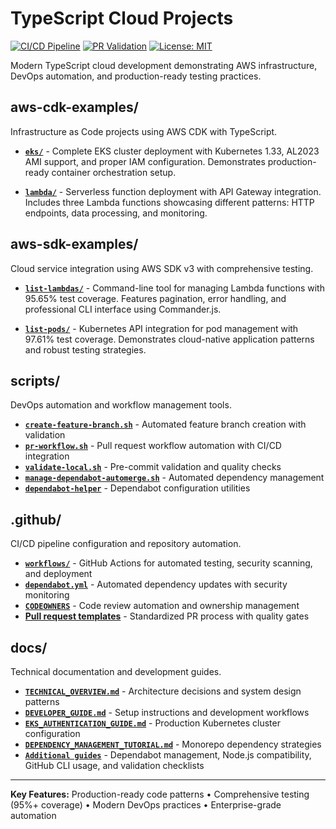 # TypeScript Cloud Projects

[![CI/CD Pipeline](https://github.com/davidxjohnson/CloudProjects/actions/workflows/ci.yml/badge.svg)](https://github.com/davidxjohnson/CloudProjects/actions/workflows/ci.yml)
[![PR Validation](https://github.com/davidxjohnson/CloudProjects/actions/workflows/pr-validation.yml/badge.svg)](https://github.com/davidxjohnson/CloudProjects/actions/workflows/pr-validation.yml)
[![License: MIT](https://img.shields.io/badge/License-MIT-yellow.svg)](https://opensource.org/licenses/MIT)

Modern TypeScript cloud development demonstrating AWS infrastructure, DevOps automation, and production-ready testing practices.

## **aws-cdk-examples/**

Infrastructure as Code projects using AWS CDK with TypeScript.

- **[`eks/`](aws-cdk-examples/eks)** - Complete EKS cluster deployment with Kubernetes 1.33, AL2023 AMI support, and proper IAM configuration. Demonstrates production-ready container orchestration setup.

- **[`lambda/`](aws-cdk-examples/lambda)** - Serverless function deployment with API Gateway integration. Includes three Lambda functions showcasing different patterns: HTTP endpoints, data processing, and monitoring.

## **aws-sdk-examples/**

Cloud service integration using AWS SDK v3 with comprehensive testing.

- **[`list-lambdas/`](aws-sdk-examples/list-lambdas)** - Command-line tool for managing Lambda functions with 95.65% test coverage. Features pagination, error handling, and professional CLI interface using Commander.js.

- **[`list-pods/`](aws-sdk-examples/list-pods)** - Kubernetes API integration for pod management with 97.61% test coverage. Demonstrates cloud-native application patterns and robust testing strategies.

## **scripts/**

DevOps automation and workflow management tools.

- **[`create-feature-branch.sh`](scripts/create-feature-branch.sh)** - Automated feature branch creation with validation
- **[`pr-workflow.sh`](scripts/pr-workflow.sh)** - Pull request workflow automation with CI/CD integration  
- **[`validate-local.sh`](scripts/validate-local.sh)** - Pre-commit validation and quality checks
- **[`manage-dependabot-automerge.sh`](scripts/manage-dependabot-automerge.sh)** - Automated dependency management
- **[`dependabot-helper`](scripts/dependabot-helper)** - Dependabot configuration utilities

## **.github/**

CI/CD pipeline configuration and repository automation.

- **[`workflows/`](.github/workflows)** - GitHub Actions for automated testing, security scanning, and deployment
- **[`dependabot.yml`](.github/dependabot.yml)** - Automated dependency updates with security monitoring
- **[`CODEOWNERS`](.github/CODEOWNERS)** - Code review automation and ownership management
- **[Pull request templates](.github/PULL_REQUEST_TEMPLATE)** - Standardized PR process with quality gates

## **docs/**

Technical documentation and development guides.

- **[`TECHNICAL_OVERVIEW.md`](docs/TECHNICAL_OVERVIEW.md)** - Architecture decisions and system design patterns
- **[`DEVELOPER_GUIDE.md`](docs/DEVELOPER_GUIDE.md)** - Setup instructions and development workflows  
- **[`EKS_AUTHENTICATION_GUIDE.md`](docs/EKS_AUTHENTICATION_GUIDE.md)** - Production Kubernetes cluster configuration
- **[`DEPENDENCY_MANAGEMENT_TUTORIAL.md`](docs/DEPENDENCY_MANAGEMENT_TUTORIAL.md)** - Monorepo dependency strategies
- **[`Additional guides`](docs/)** - Dependabot management, Node.js compatibility, GitHub CLI usage, and validation checklists

---

**Key Features:** Production-ready code patterns • Comprehensive testing (95%+ coverage) • Modern DevOps practices • Enterprise-grade automation
